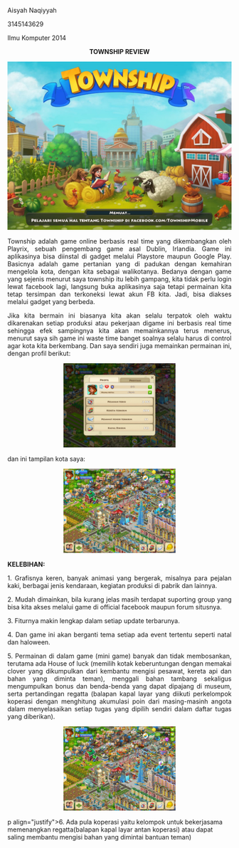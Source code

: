 <html>
<body>
<p align="left"> Aisyah Naqiyyah</p>
<p align="left"> 3145143629</p>
<p align="left"> Ilmu Komputer 2014</p>
<p align="center"><b>TOWNSHIP REVIEW</b></p>
<p align="center"><img src="https://github.com/aisyahnaqiyyah/aisyah.naqiyyah14.github.io/blob/master/WhatsApp%20Image%202017-09-11%20at%2022.14.59.jpeg"></p>

<p align="justify"> Township adalah game online berbasis real time yang dikembangkan oleh Playrix, sebuah pengembang game asal Dublin, Irlandia. Game ini aplikasinya bisa diinstal di gadget melalui Playstore maupun Google Play. Basicnya adalah game pertanian yang di padukan dengan kemahiran mengelola kota, dengan kita sebagai walikotanya. Bedanya dengan game yang sejenis menurut saya township itu lebih gampang, kita tidak perlu login lewat facebook lagi, langsung buka aplikasinya saja tetapi permainan kita tetap tersimpan dan terkoneksi lewat akun FB kita. Jadi, bisa diakses melalui gadget yang berbeda. </p>

<p align="justify"> Jika kita bermain ini biasanya kita akan selalu terpatok oleh waktu dikarenakan setiap produksi atau pekerjaan digame ini berbasis real time sehingga efek sampingnya kita akan memainkannya terus menerus, menurut saya sih game ini waste time banget soalnya selalu harus di control agar kota kita berkembang. Dan saya sendiri juga memainkan permainan ini, dengan profil berikut:</p>

<p align="center"><img src="https://github.com/aisyahnaqiyyah/aisyah.naqiyyah14.github.io/blob/master/WhatsApp%20Image%202017-09-11%20at%2022.15.01.jpeg" width="50%"></p>

<p align="justify">dan ini tampilan kota saya:</p>

<p align="center"><img src="https://github.com/aisyahnaqiyyah/aisyah.naqiyyah14.github.io/blob/master/WhatsApp%20Image%202017-09-11%20at%2022.15.01%20(1).jpeg" width="50%"></p>

<p align="justify"><b>KELEBIHAN:</b></p>

<p align="justify">1.	Grafisnya keren, banyak animasi yang bergerak, misalnya para pejalan kaki, berbagai jenis kendaraan, kegiatan produksi di pabrik dan lainnya.</p>
<p align="justify">2.	Mudah dimainkan, bila kurang jelas masih terdapat suporting group yang bisa kita akses melalui game di official facebook maupun forum situsnya.</p>
<p align="justify">3.	Fiturnya makin lengkap dalam setiap update terbarunya.</p>
<p align="justify">4.	Dan game ini akan berganti tema setiap ada event tertentu seperti natal dan haloween.</p>
<p align="justify">5.	Permainan di dalam game (mini game) banyak dan tidak membosankan, terutama ada House of luck (memilih kotak keberuntungan dengan memakai clover yang dikumpulkan dari kembantu mengisi pesawat, kereta api dan bahan yang diminta teman), menggali bahan tambang sekaligus mengumpulkan bonus dan benda-benda yang dapat dipajang di museum, serta pertandingan regatta (balapan kapal layar yang diikuti perkelompok koperasi dengan menghitung akumulasi poin dari masing-masinh angota dalam menyelasaikan setiap tugas yang dipilih sendiri dalam daftar tugas yang diberikan).</p>

<p align="center"><img src="https://github.com/aisyahnaqiyyah/aisyah.naqiyyah14.github.io/blob/master/WhatsApp%20Image%202017-09-11%20at%2022.15.01%20(1).jpeg" width="50%"></p>

p align="justify">6.	Ada pula koperasi yaitu kelompok untuk bekerjasama memenangkan regatta(balapan kapal layar antan koperasi) atau dapat saling membantu mengisi bahan yang dimintai bantuan teman)</p>
